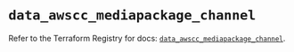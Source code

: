 # `data_awscc_mediapackage_channel`

Refer to the Terraform Registry for docs: [`data_awscc_mediapackage_channel`](https://registry.terraform.io/providers/hashicorp/awscc/0.70.0/docs/data-sources/mediapackage_channel).
